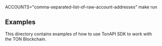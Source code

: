 ACCOUNTS="comma-separated-list-of-raw-account-addresses" make run 

## Examples

This directory contains examples of how to use TonAPI SDK to work with the TON Blockchain.
